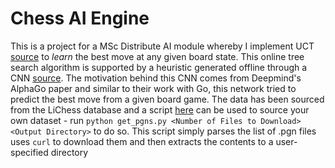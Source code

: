 # Chess AI Engine
This is a project for a MSc Distribute AI module whereby I implement UCT [source](https://github.com/tpin3694/chess_ai/blob/master/learning/online/uct.py) to *learn* the best move at any given board state. This online tree search algorithm is supported by a heuristic generated offline through a CNN [source](https://github.com/tpin3694/chess_ai/blob/master/learning/offline/cnn.py). The motivation behind this CNN comes from Deepmind's AlphaGo paper and similar to their work with Go, this network tried to predict the best move from a given board game. The data has been sourced from the LiChess database and a script [here](https://github.com/tpin3694/chess_ai/blob/master/learning/offline/cnn.py) can be used to source your own dataset - run `python get_pgns.py <Number of Files to Download> <Output Directory>` to do so. This script simply parses the list of .pgn files uses `curl` to download them and then extracts the contents to a user-specified directory